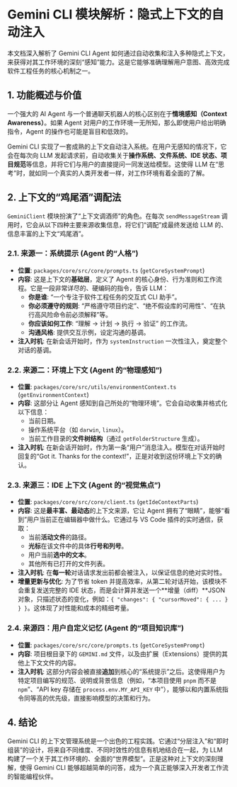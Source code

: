 # Gemini CLI 模块解析：隐式上下文的自动注入

本文档深入解析了 Gemini CLI Agent 如何通过自动收集和注入多种隐式上下文，来获得对其工作环境的深刻“感知”能力。这是它能够准确理解用户意图、高效完成软件工程任务的核心机制之一。

## 1. 功能概述与价值

一个强大的 AI Agent 与一个普通聊天机器人的核心区别在于**情境感知（Context Awareness）**。如果 Agent 对用户的工作环境一无所知，那么即使用户给出明确指令，Agent 的操作也可能是盲目和低效的。

Gemini CLI 实现了一套成熟的上下文自动注入系统。在用户无感知的情况下，它会在每次向 LLM 发起请求前，自动收集关于**操作系统、文件系统、IDE 状态、项目规范**等信息，并将它们与用户的直接提问一同发送给模型。这使得 LLM 在“思考”时，就如同一个真实的人类开发者一样，对工作环境有着全面的了解。

## 2. 上下文的“鸡尾酒”调配法

`GeminiClient` 模块扮演了“上下文调酒师”的角色。在每次 `sendMessageStream` 调用时，它会从以下四种主要来源收集信息，将它们“调配”成最终发送给 LLM 的、信息丰富的上下文“鸡尾酒”。

### 2.1. 来源一：系统提示 (Agent 的“人格”)

- **位置**: `packages/core/src/core/prompts.ts` (`getCoreSystemPrompt`)
- **内容**: 这是上下文的**基础层**，定义了 Agent 的核心身份、行为准则和工作流程。它是一段非常详尽的、硬编码的指令，告诉 LLM：
    - **你是谁**: “一个专注于软件工程任务的交互式 CLI 助手”。
    - **你必须遵守的规则**: “严格遵守项目约定”、“绝不假设库的可用性”、“在执行高风险命令前必须解释”等。
    - **你应该如何工作**: “理解 -> 计划 -> 执行 -> 验证” 的工作流。
    - **沟通风格**: 提供交互示例，设定沟通的基调。
- **注入时机**: 在新会话开始时，作为 `systemInstruction` 一次性注入，奠定整个对话的基调。

### 2.2. 来源二：环境上下文 (Agent 的“物理感知”)

- **位置**: `packages/core/src/utils/environmentContext.ts` (`getEnvironmentContext`)
- **内容**: 这部分让 Agent 感知到自己所处的“物理环境”。它会自动收集并格式化以下信息：
    - 当前日期。
    - 操作系统平台（如 `darwin`, `linux`）。
    - 当前工作目录的**文件树结构**（通过 `getFolderStructure` 生成）。
- **注入时机**: 在新会话开始时，作为第一条“用户”消息注入。模型在对话开始时回复的“Got it. Thanks for the context!”，正是对收到这份环境上下文的确认。

### 2.3. 来源三：IDE 上下文 (Agent 的“视觉焦点”)

- **位置**: `packages/core/src/core/client.ts` (`getIdeContextParts`)
- **内容**: 这是**最丰富、最动态**的上下文来源，它让 Agent 拥有了“眼睛”，能够“看到”用户当前正在编辑器中做什么。它通过与 VS Code 插件的实时通信，获取：
    - 当前**活动文件**的路径。
    - **光标**在该文件中的具体**行号和列号**。
    - 用户当前**选中的文本**。
    - 其他所有已打开的文件列表。
- **注入时机**: 在**每一轮**对话请求发出前都会被注入，以保证信息的绝对实时性。
- **增量更新与优化**: 为了节省 token 并提高效率，从第二轮对话开始，该模块不会重复发送完整的 IDE 状态，而是会计算并发送一个**增量（diff）**JSON 对象，只描述状态的变化，例如：`{ "changes": { "cursorMoved": { ... } } }`。这体现了对性能和成本的精细考量。

### 2.4. 来源四：用户自定义记忆 (Agent 的“项目知识库”)

- **位置**: `packages/core/src/core/prompts.ts` (`getCoreSystemPrompt`)
- **内容**: 项目根目录下的 `GEMINI.md` 文件，以及由扩展（Extensions）提供的其他上下文文件的内容。
- **注入时机**: 这部分内容会被直接**追加**到核心的“系统提示”之后。这使得用户为特定项目编写的规范、说明或背景信息（例如，“本项目使用 `pnpm` 而不是 `npm`”、“API key 存储在 `process.env.MY_API_KEY` 中”），能够以和内置系统指令同等高的优先级，直接影响模型的决策和行为。

## 4. 结论

Gemini CLI 的上下文管理系统是一个出色的工程实践。它通过“分层注入”和“即时组装”的设计，将来自不同维度、不同时效性的信息有机地结合在一起，为 LLM 构建了一个关于其工作环境的、全面的“世界模型”。正是这种对上下文的深刻理解，使得 Gemini CLI 能够超越简单的问答，成为一个真正能够深入开发者工作流的智能编程伙伴。